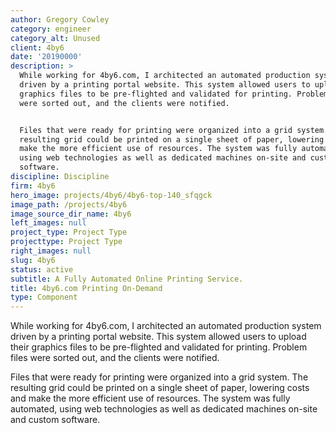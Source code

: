 ```yaml
---
author: Gregory Cowley
category: engineer
category_alt: Unused
client: 4by6
date: '20190000'
description: >
  While working for 4by6.com, I architected an automated production system
  driven by a printing portal website. This system allowed users to upload their
  graphics files to be pre-flighted and validated for printing. Problem files
  were sorted out, and the clients were notified.


  Files that were ready for printing were organized into a grid system. The
  resulting grid could be printed on a single sheet of paper, lowering costs and
  make the more efficient use of resources. The system was fully automated,
  using web technologies as well as dedicated machines on-site and custom
  software.
discipline: Discipline
firm: 4by6
hero_image: projects/4by6/4by6-top-140_sfqgck
image_path: /projects/4by6
image_source_dir_name: 4by6
left_images: null
project_type: Project Type
projecttype: Project Type
right_images: null
slug: 4by6
status: active
subtitle: A Fully Automated Online Printing Service.
title: 4by6.com Printing On-Demand
type: Component
---
```

While working for 4by6.com, I architected an automated production system driven by a printing portal website. This system allowed users to upload their graphics files to be pre-flighted and validated for printing. Problem files were sorted out, and the clients were notified.

Files that were ready for printing were organized into a grid system. The resulting grid could be printed on a single sheet of paper, lowering costs and make the more efficient use of resources. The system was fully automated, using web technologies as well as dedicated machines on-site and custom software.
